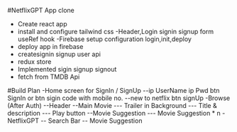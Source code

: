 #NetflixGPT App clone
  - Create react app
  - install and configure tailwind css
   -Header,Login signin signup form useRef hook
  -Firebase setup configuration login,init,deploy
  - deploy app in firebase
  - createsignin signup user api
  - redux store
  - Implemented sigin signup signout
  - fetch from TMDB Api



#Build Plan
-Home screen for SignIn / SignUp
  --ip UserName ip Pwd btn SignIn or btn sigin code with mobile no. 
  --new to netflix btn signUp
-Browse (After Auth)
 --Header
 --Main Movie
  --- Trailer in Background
  --- Title & description
  --- Play button
 --Movie Suggestion
  --- Movie Suggestion * n
-NetflixGPT 
  -- Search Bar
  -- Movie Suggestion